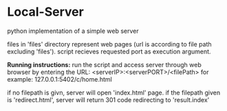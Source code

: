 # Local-Server
python implementation of a simple web server

files in 'files' directory represent web pages (url is according to file path excluding 'files').
script recieves requested port as execution argument.

**Running instructions:** run the script and access server through web browser by entering the URL:
\<serverIP>:\<serverPORT>/\<filePath>
for example: 127.0.0.1:5402/c/home.html

if no filepath is givn, server will open 'index.html' page.
if the filepath given is 'redirect.html', server will return 301 code redirecting to 'result.index'
